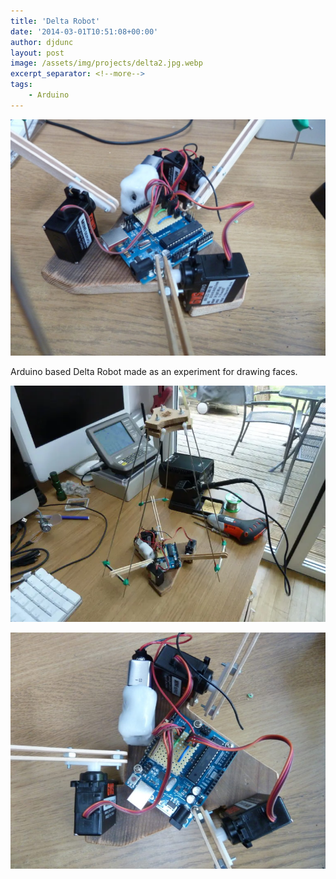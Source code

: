 ```yaml
---
title: 'Delta Robot'
date: '2014-03-01T10:51:08+00:00'
author: djdunc
layout: post
image: /assets/img/projects/delta2.jpg.webp
excerpt_separator: <!--more-->
tags:
    - Arduino
---
```


![Delta Robot](/assets/img/projects/delta.jpg)

Arduino based Delta Robot made as an experiment for drawing faces.

<!--more-->

![Delta Robot](/assets/img/projects/delta2.jpg.webp)

![Delta Robot](/assets/img/projects/delta3.jpg)
